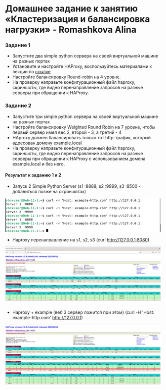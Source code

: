 # Домашнее задание к занятию «Кластеризация и балансировка нагрузки» - Romashkova Alina

### Задание 1
- Запустите два simple python сервера на своей виртуальной машине на разных портах
- Установите и настройте HAProxy, воспользуйтесь материалами к лекции по [ссылке](2/)
- Настройте балансировку Round-robin на 4 уровне.
- На проверку направьте конфигурационный файл haproxy, скриншоты, где видно перенаправление запросов на разные серверы при обращении к HAProxy.


### Задание 2
- Запустите три simple python сервера на своей виртуальной машине на разных портах
- Настройте балансировку Weighted Round Robin на 7 уровне, чтобы первый сервер имел вес 2, второй - 3, а третий - 4
- HAproxy должен балансировать только тот http-трафик, который адресован домену example.local
- На проверку направьте конфигурационный файл haproxy, скриншоты, где видно перенаправление запросов на разные серверы при обращении к HAProxy c использованием домена example.local и без него.


#### Результат к заданию 1 и 2

- Запуск 2 Simple Python Server (s1 :8888, s2 :9999, s3 :8500 - добавиться позже на скриншотах)

![Curl_H_Host](https://github.com/ARMSHK/HW-SYS-19/blob/main/img/Curl_H_Host_8888_9999.png)

- Haproxy перенаправление на s1, s2, s3 (curl http://127.0.0.1:8080)

![Haproxy_web](https://github.com/ARMSHK/HW-SYS-19/blob/main/img/Haproxy_web.png)

- Haproxy + example (веб 3 сервер ложится при этом) (curl -H 'Host: example-http.com' http://127.0.0.1)

![Haproxy_example](https://github.com/ARMSHK/HW-SYS-19/blob/main/img/Haproxy%20%2B%20example.png)
